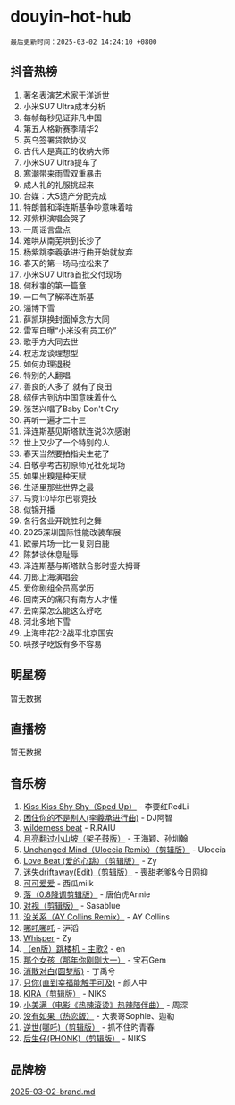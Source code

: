 # douyin-hot-hub

`最后更新时间：2025-03-02 14:24:10 +0800`

## 抖音热榜

1. 著名表演艺术家于洋逝世
1. 小米SU7 Ultra成本分析
1. 每帧每秒见证非凡中国
1. 第五人格新赛季精华2
1. 英乌签署贷款协议
1. 古代人是真正的收纳大师
1. 小米SU7 Ultra提车了
1. 寒潮带来雨雪双重暴击
1. 成人礼的礼服挑起来
1. 台媒：大S遗产分配完成
1. 特朗普和泽连斯基争吵意味着啥
1. 邓紫棋演唱会哭了
1. 一周谣言盘点
1. 难哄从南芜哄到长沙了
1. 杨紫跳李羲承进行曲开始就放弃
1. 春天的第一场马拉松来了
1. 小米SU7 Ultra首批交付现场
1. 何秋亊的第一篇章
1. 一口气了解泽连斯基
1. 淄博下雪
1. 薛凯琪换封面悼念方大同
1. 雷军自曝“小米没有员工价”
1. 歌手方大同去世
1. 权志龙谈理想型
1. 如何办理退税
1. 特别的人翻唱
1. 善良的人多了 就有了良田
1. 绍伊古到访中国意味着什么
1. 张艺兴唱了Baby Don't Cry
1. 再听一遍才二十三
1. 泽连斯基见斯塔默连说3次感谢
1. 世上又少了一个特别的人
1. 春天当然要拍指尖生花了
1. 白敬亭考古初原师兄社死现场
1. 如果出糗是种天赋
1. 生活里那些世界之最
1. 马竞1:0毕尔巴鄂竞技
1. 似锦开播
1. 各行各业开跳胜利之舞
1. 2025深圳国际性能改装车展
1. 欧豪片场一比一复刻白鹿
1. 陈梦谈休息耻辱
1. 泽连斯基与斯塔默合影时竖大拇哥
1. 刀郎上海演唱会
1. 爱你剧组全员高学历
1. 回南天的痛只有南方人才懂
1. 云南菜怎么能这么好吃
1. 河北多地下雪
1. 上海申花2:2战平北京国安
1. 哄孩子吃饭有多不容易

## 明星榜

暂无数据

## 直播榜

暂无数据

## 音乐榜

1. [Kiss Kiss Shy Shy（Sped Up）](https://sf3-cdn-tos.douyinstatic.com/obj/tos-cn-ve-2774/oYpXDAeGgQK0zfPaji7iKUixpCXFGILeLGmvYA) - 李要红RedLi
1. [困住你的不是别人(李羲承进行曲)](https://sf3-cdn-tos.douyinstatic.com/obj/tos-cn-ve-2774/okWrrVL1iQGZbfHVeCPAe7IaerYfM2jEQi5mNI) - DJ阿智
1. [wilderness beat](https://sf5-hl-cdn-tos.douyinstatic.com/obj/tos-cn-ve-2774/o0oBmODSFCpfFdLRGzAAFC2ah9AIMEQfAOueVE) - R.RAIU
1. [月亮翻过小山坡（架子鼓版）](https://sf3-cdn-tos.douyinstatic.com/obj/tos-cn-ve-2774/oMNeN2LYSVP6MMtoAQFGfeQDeftQqYPEErIl8Y) - 王海颖、孙圳翰
1. [Unchanged Mind（Uloeeia Remix）（剪辑版）](https://sf3-cdn-tos.douyinstatic.com/obj/tos-cn-ve-2774/oIHYu1YfsziJqmggAqBsXOiiI2Y1QB6I61RsMW) - Uloeeia
1. [Love Beat  (爱的心跳）（剪辑版）](https://sf3-cdn-tos.douyinstatic.com/obj/tos-cn-ve-2774/oUlARwvEINIisZ9nCnKMZiYFGfCCYLtDADDBge) - Zy
1. [迷失driftaway(Edit)（剪辑版）](https://sf3-cdn-tos.douyinstatic.com/obj/tos-cn-ve-2774/ogaa1xGNeFO6FCaMgO8PzzAceEI4fBLDMi15H3) - 喪甜老爹&今日网抑
1. [可可爱爱](https://sf3-cdn-tos.douyinstatic.com/obj/tos-cn-ve-2774/0deb1e75aea643b9927ba26aaafa29dd) - 西瓜milk
1. [落（0.8降调剪辑版）](https://sf3-cdn-tos.douyinstatic.com/obj/tos-cn-ve-2774/ociN0WUv3APijBYr6DUmAHmdkZ5MjM6gIF3iA) - 唐伯虎Annie
1. [对视（剪辑版）](https://sf3-cdn-tos.douyinstatic.com/obj/tos-cn-ve-2774/ogKtIhiB0WfAa18F9z3uWODMtZi2ysB1VuAIsQ) - Sasablue
1. [没关系（AY Collins Remix）](https://sf6-cdn-tos.douyinstatic.com/obj/tos-cn-ve-2774/oIBbI5Ghw4zdUCQMJrDEFaAQilZP3EIDSi7MW) - AY Collins
1. [哪吒哪吒](https://sf5-hl-cdn-tos.douyinstatic.com/obj/tos-cn-ve-2774/oUkQCgCDnBanFehFEFQDxCQntAOIfp9gyZYFVo) - 沪滔
1. [Whisper](https://sf3-cdn-tos.douyinstatic.com/obj/tos-cn-ve-2774/oEeYKDxIDCFuArkftgkGqCnG7xZtRC2rEMKBQi) - Zy
1. [（en版）跳楼机 - 主歌2](https://sf3-cdn-tos.douyinstatic.com/obj/tos-cn-ve-2774/oklN6GvgQ2L8DpPeaAGf1gPeyKzjXFwHIwoCZv) - en
1. [那个女孩（那年你刚刚大一）](https://sf3-cdn-tos.douyinstatic.com/obj/tos-cn-ve-2774/o4IZw7TlivwiBBBMA2rIgWrGNIrjFroh6bPqQ) - 宝石Gem
1. [消散对白(圆梦版)](https://sf3-cdn-tos.douyinstatic.com/obj/tos-cn-ve-2774/og4jB5I5IizzoZVAAAzWgBMAsMDWoArfwBOiFs) - 丁禹兮
1. [只你(直到幸福能触手可及)](https://sf5-hl-cdn-tos.douyinstatic.com/obj/tos-cn-ve-2774/o0lBkRDzFTeaVSUz3ZZSCBVtZ5DIMQGfgmEAuE) - 颜人中
1. [KIRA（剪辑版）](https://sf3-cdn-tos.douyinstatic.com/obj/tos-cn-ve-2774/o0Bq3TvdHqOfzihWrHyABMociuMA3Inwsbx9Wi) - NIKS
1. [小美满（电影《热辣滚烫》热辣陪伴曲）](https://sf3-cdn-tos.douyinstatic.com/obj/tos-cn-ve-2774/o0GAn2lSgfZIDUgtevCGDQYnFg4CwnrBaxbTZL) - 周深
1. [没有如果（热恋版）](https://sf3-cdn-tos.douyinstatic.com/obj/tos-cn-ve-2774/o4iETqbxIThtCXlBeV0DfAhZsbCFGhagYupnMx) - 大表哥Sophie、迦勒
1. [逆世(哪吒)（剪辑版）](https://sf3-cdn-tos.douyinstatic.com/obj/tos-cn-ve-2774/oMIEZAfEogrLnzfDWMBiZKCWuXIUFLtRDsOFWs) - 抓不住旳青春
1. [后生仔(PHONK)（剪辑版）](https://sf3-cdn-tos.douyinstatic.com/obj/tos-cn-ve-2774/o0TzmfumdQAJ1aGG9F5LfTXIYeGcqYKRPAeFdJ) - NIKS

## 品牌榜

[2025-03-02-brand.md](2025-03-02-brand.md)
